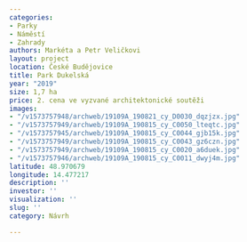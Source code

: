 ```yaml
---
categories:
- Parky
- Náměstí
- Zahrady
authors: Markéta a Petr Veličkovi
layout: project
location: České Budějovice
title: Park Dukelská
year: "2019"
size: 1,7 ha
price: 2. cena ve vyzvané architektonické soutěži
images:
- "/v1573757948/archweb/19109A_190821_cy_D0030_dqzjzx.jpg"
- "/v1573757949/archweb/19109A_190815_cy_C0050_lteqtc.jpg"
- "/v1573757945/archweb/19109A_190815_cy_C0044_gjb15k.jpg"
- "/v1573757949/archweb/19109A_190815_cy_C0043_gz6czn.jpg"
- "/v1573757949/archweb/19109A_190815_cy_C0020_a6duek.jpg"
- "/v1573757946/archweb/19109A_190815_cy_C0011_dwyj4m.jpg"
latitude: 48.970679
longitude: 14.477217
description: ''
investor: ''
visualization: ''
slug: ''
category: Návrh

---
```

